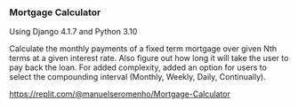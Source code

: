 ### Mortgage Calculator

Using Django 4.1.7 and Python 3.10

Calculate the monthly payments of a fixed term mortgage over given Nth terms at a given interest 
rate. 
Also figure out how long it will take the user to pay back the loan. 
For added complexity, added an option for users to select the compounding interval (Monthly, Weekly, Daily, Continually).

https://replit.com/@manuelseromenho/Mortgage-Calculator
